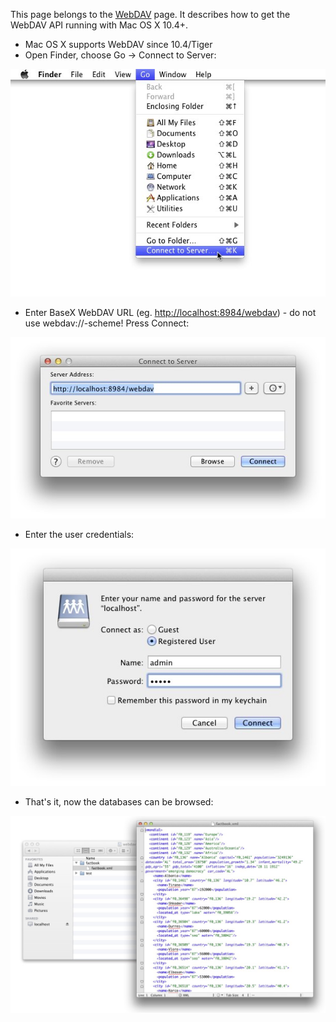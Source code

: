  


 
This page belongs to the [WebDAV](WebDAV.md) page. It describes how to get the WebDAV API running with Mac OS X 10.4+. 

  * Mac OS X supports WebDAV since 10.4/Tiger 
 * Open Finder, choose Go -> Connect to Server: 
 
![Webdav-osx-1.jpg](img/Webdav-osx-1.jpg)

  * Enter BaseX WebDAV URL (eg. [http://localhost:8984/webdav](http://localhost:8984/webdav)) - do not use webdav://-scheme! Press Connect: 
 
![Webdav-osx-2.jpg](img/Webdav-osx-2.jpg)

  * Enter the user credentials: 
 
![Webdav-osx-3.jpg](img/Webdav-osx-3.jpg)

  * That's it, now the databases can be browsed: 
 
![Webdav-osx-4.jpg](img/Webdav-osx-4.jpg)


